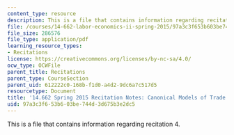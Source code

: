 ```yaml
---
content_type: resource
description: This is a file that contains information regarding recitation 4.
file: /courses/14-662-labor-economics-ii-spring-2015/97a3c3f653b603be744d3d675b3e2dc5_MIT14_662S15_Recitation4.pdf
file_size: 286576
file_type: application/pdf
learning_resource_types:
- Recitations
license: https://creativecommons.org/licenses/by-nc-sa/4.0/
ocw_type: OCWFile
parent_title: Recitations
parent_type: CourseSection
parent_uid: 612222c0-168b-f1d0-a4d2-9dc6a7c517d5
resourcetype: Document
title: '14.662 Spring 2015 Recitation Notes: Canonical Models of Trade and Technology'
uid: 97a3c3f6-53b6-03be-744d-3d675b3e2dc5
---
```

This is a file that contains information regarding recitation 4.